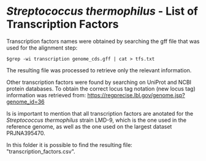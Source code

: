 # *Streptococcus thermophilus* - List of Transcription Factors

Transcription factors names were obtained by searching the gff file that was used for the alignment step:
```
$grep -wi transcription genome_cds.gff | cat > tfs.txt
```
The resulting file was processed to retrieve only the relevant information. 

Other transcription factors were found by searching on UniProt and NCBI protein databases. 
To obtain the correct locus tag notation (new locus tag) information was retrieved from: 
https://regprecise.lbl.gov/genome.jsp?genome_id=36

Is is important to mention that all transcription factors are anotated for the *Streptococcus thermophilus* strain LMD-9, which is the one used in the reference genome, as well as the one used on the largest dataset PRJNA395470.

In this folder it is possible to find the resulting file: "transcription_factors.csv".
